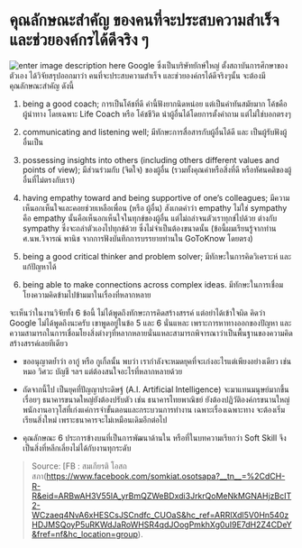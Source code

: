 คุณลักษณะสำคัญ ของคนที่จะประสบความสำเร็จ และช่วยองค์กรได้ดีจริง ๆ
===

![enter image description here](https://betanews.com/2018/05/30/an-inside-look-at-googles-hiring-and-onboarding-processes/&psig=AOvVaw3j-bM-rrkJYSLBcU8Ezgnk&ust=1574647173380000&source=images&cd=vfe&ved=0CAIQjRxqFwoTCLij1ofggeYCFQAAAAAdAAAAABAD)
Google ซึ่งเป็นบริษัทยักษ์ใหญ่ ตั้งสถาบันการศึกษาของตัวเอง ได้วิจัยสรุปออกมาว่า คนที่จะประสบความสำเร็จ และช่วยองค์กรได้ดีจริงๆนั้น จะต้องมีคุณลักษณะสำคัญ ดังนี้

1. being a good coach; การเป็นโค้ชที่ดี คำนี้ฟังยากนิดหน่อย แต่เป็นคำทันสมัยมาก โค้ชคือผู้นำทาง โดยเฉพาะ Life Coach หรือ โค้ชชีวิต นำผู้อื่นได้โดยการตั้งคำถาม แต่ไม่ใช่บอกตรงๆ

2. communicating and listening well; มีทักษะการสื่อสารกับผู้อื่นได้ดี และ เป็นผู้รับฟังผู้อื่นเป็น

3. possessing insights into others (including others different values and points of view); มีส่วนร่วมกับ (จิตใจ) ของผู้อื่น (รวมทั้งคุณค่าหรือสิ่งที่ดี หรือทัศนคติของผู้อื่นที่ไม่ตรงกับเรา)

4. having empathy toward and being supportive of one’s colleagues; มีความเห็นอกเห็นใจและคอยช่วยเหลือเพื่อน (หรือ ผู้อื่น) สังเกตคำว่า empathy ไม่ใช่ sympathy คือ empathy นั้นคือเห็นอกเห็นใจในทุกข์ของผู้อื่น แต่ไม่ถลำจนตัวเราทุกข์ไปด้วย ต่างกับ sympathy ซึ่งจะถลำตัวเองไปทุกข์ด้วย ซึ่งไม่จำเป็นต้องขนาดนั้น (ข้อนี้ผมเรียนรู้จากท่าน ศ.นพ.วิจารณ์ พานิช จากการฟังบันทึกการบรรยายท่านใน GoToKnow โดยตรง)

5. being a good critical thinker and problem solver; มีทักษะในการคิดวิเคราะห์ และแก้ปัญหาได้

6. being able to make connections across complex ideas. มีทักษะในการเชื่อมโยงความคิดข้ามไปข้ามมาในเรื่องที่หลากหลาย

จะเห็นว่าในงานวิจัยทั้ง 6 ข้อนี้ ไม่ได้พูดถึงทักษะการคิดสร้างสรรค์ แต่อย่าได้เข้าใจผิด คิดว่า Google ไม่ได้พูดถึงนะครับ เขาพูดอยู่ในข้อ 5 และ 6 นั่นแหละ เพราะการหาทางออกของปัญหา และความสามารถในการเชื่อมโยงสิ่งต่างๆที่หลากหลายนั่นแหละสามารถพิจารณาว่าเป็นพื้นฐานของความคิดสร้างสรรค์เลยทีเดียว

- ขออนุญาตย้ำว่า อากู๋ หรือ กูเกิ้ลนั้น พบว่า เรากำลังจะหมดยุคที่จะเก่งอะไรแต่เพียงอย่างเดียว เช่น หมอ วิศวะ บัญชี ฯลฯ แต่ต้องสนใจอะไรที่หลากหลายด้วย

- ถัดจากนี้ไป เป็นยุคที่ปัญญาประดิษฐ์ (A.I. Artificial Intelligence) จะมาแทนมนุษย์มากขึ้นเรื่อยๆ ธนาคารขนาดใหญ่ยังต้องปรับตัว เช่น ธนาคารไทยพาณิชย์ ยังต้องปฏิวัติองค์กรขนานใหญ่ พนักงานอาวุโสที่เก่งแค่การจำขั้นตอนและกระบวนการทำงาน เฉพาะเรื่องเฉพาะทาง จะต้องเริ่มเรียนสิ่งใหม่ เพราะธนาคารจะไม่เหมือนเดิมอีกต่อไป

- คุณลักษณะ 6 ประการข้างบนที่เป็นการพัฒนาด้านใน หรือที่ในบทความเรียกว่า Soft Skill จึงเป็นสิ่งที่หลีกเลี่ยงไม่ได้กับงานทุกระดับ

> Source: [FB : สมเกียรติ โอสถสภา(https://www.facebook.com/somkiat.osotsapa?__tn__=%2CdCH-R-R&eid=ARBwAH3V55lA_yrBmQZWeBDxdi3JrkrQoMeNkMGNAHjzBcIT2-WCzaeq4NvA6xHESCsJSCndfc_CUOaS&hc_ref=ARRlXdl5V0Hn540zHDJMSQoyP5uRKWdJaRoWHSR4qdJOogPmkhXg0uI9E7dH2Z4CDeY&fref=nf&hc_location=group).
<!--stackedit_data:
eyJoaXN0b3J5IjpbOTc5ODI1MzY3XX0=
-->